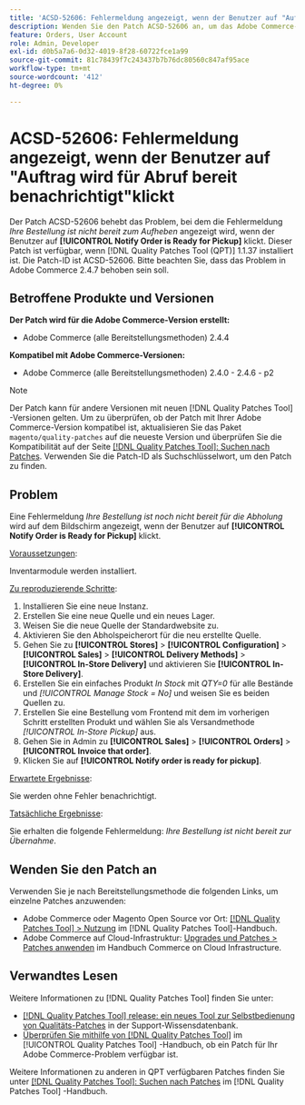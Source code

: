 ```yaml
---
title: 'ACSD-52606: Fehlermeldung angezeigt, wenn der Benutzer auf "Auftrag wird für Abruf bereit benachrichtigt"klickt'
description: Wenden Sie den Patch ACSD-52606 an, um das Adobe Commerce-Problem zu beheben, bei dem eine Fehlermeldung angezeigt wird, wenn der Benutzer auf **[!UICONTROL Notify Order is Ready for Pickup]** klickt.
feature: Orders, User Account
role: Admin, Developer
exl-id: d0b5a7a6-0d32-4019-8f28-60722fce1a99
source-git-commit: 81c78439f7c243437b7b76dc80560c847af95ace
workflow-type: tm+mt
source-wordcount: '412'
ht-degree: 0%

---
```


# ACSD-52606: Fehlermeldung angezeigt, wenn der Benutzer auf &quot;Auftrag wird für Abruf bereit benachrichtigt&quot;klickt

Der Patch ACSD-52606 behebt das Problem, bei dem die Fehlermeldung *Ihre Bestellung ist nicht bereit zum Aufheben* angezeigt wird, wenn der Benutzer auf **[!UICONTROL Notify Order is Ready for Pickup]** klickt. Dieser Patch ist verfügbar, wenn [!DNL Quality Patches Tool (QPT)] 1.1.37 installiert ist. Die Patch-ID ist ACSD-52606. Bitte beachten Sie, dass das Problem in Adobe Commerce 2.4.7 behoben sein soll.

## Betroffene Produkte und Versionen

**Der Patch wird für die Adobe Commerce-Version erstellt:**

* Adobe Commerce (alle Bereitstellungsmethoden) 2.4.4

**Kompatibel mit Adobe Commerce-Versionen:**

* Adobe Commerce (alle Bereitstellungsmethoden) 2.4.0 - 2.4.6 - p2

>[!NOTE]
>
>Der Patch kann für andere Versionen mit neuen [!DNL Quality Patches Tool] -Versionen gelten. Um zu überprüfen, ob der Patch mit Ihrer Adobe Commerce-Version kompatibel ist, aktualisieren Sie das Paket `magento/quality-patches` auf die neueste Version und überprüfen Sie die Kompatibilität auf der Seite [[!DNL Quality Patches Tool]: Suchen nach Patches](https://experienceleague.adobe.com/tools/commerce-quality-patches/index.html). Verwenden Sie die Patch-ID als Suchschlüsselwort, um den Patch zu finden.

## Problem

Eine Fehlermeldung *Ihre Bestellung ist noch nicht bereit für die Abholung* wird auf dem Bildschirm angezeigt, wenn der Benutzer auf **[!UICONTROL Notify Order is Ready for Pickup]** klickt.

<u>Voraussetzungen</u>:

Inventarmodule werden installiert.

<u>Zu reproduzierende Schritte</u>:

1. Installieren Sie eine neue Instanz.
1. Erstellen Sie eine neue Quelle und ein neues Lager.
1. Weisen Sie die neue Quelle der Standardwebsite zu.
1. Aktivieren Sie den Abholspeicherort für die neu erstellte Quelle.
1. Gehen Sie zu **[!UICONTROL Stores]** > **[!UICONTROL Configuration]** > **[!UICONTROL Sales]** > **[!UICONTROL Delivery Methods]** > **[!UICONTROL In-Store Delivery]** und aktivieren Sie **[!UICONTROL In-Store Delivery]**.
1. Erstellen Sie ein einfaches Produkt *In Stock* mit *QTY=0* für alle Bestände und *[!UICONTROL Manage Stock = No]* und weisen Sie es beiden Quellen zu.
1. Erstellen Sie eine Bestellung vom Frontend mit dem im vorherigen Schritt erstellten Produkt und wählen Sie als Versandmethode *[!UICONTROL In-Store Pickup]* aus.
1. Gehen Sie in Admin zu **[!UICONTROL Sales]** > **[!UICONTROL Orders]** > **[!UICONTROL Invoice that order]**.
1. Klicken Sie auf **[!UICONTROL Notify order is ready for pickup]**.

<u>Erwartete Ergebnisse</u>:

Sie werden ohne Fehler benachrichtigt.

<u>Tatsächliche Ergebnisse</u>:

Sie erhalten die folgende Fehlermeldung: *Ihre Bestellung ist nicht bereit zur Übernahme*.

## Wenden Sie den Patch an

Verwenden Sie je nach Bereitstellungsmethode die folgenden Links, um einzelne Patches anzuwenden:

* Adobe Commerce oder Magento Open Source vor Ort: [[!DNL Quality Patches Tool] > Nutzung](/help/tools/quality-patches-tool/usage.md) im [!DNL Quality Patches Tool]-Handbuch.
* Adobe Commerce auf Cloud-Infrastruktur: [Upgrades und Patches > Patches anwenden](https://experienceleague.adobe.com/docs/commerce-cloud-service/user-guide/develop/upgrade/apply-patches.html) im Handbuch Commerce on Cloud Infrastructure.

## Verwandtes Lesen

Weitere Informationen zu [!DNL Quality Patches Tool] finden Sie unter:

* [[!DNL Quality Patches Tool] release: ein neues Tool zur Selbstbedienung von Qualitäts-Patches](https://experienceleague.adobe.com/en/docs/commerce-knowledge-base/kb/announcements/commerce-announcements/magento-quality-patches-released-new-tool-to-self-serve-quality-patches) in der Support-Wissensdatenbank.
* [Überprüfen Sie mithilfe von  [!DNL Quality Patches Tool]](/help/tools/quality-patches-tool/patches-available-in-qpt/check-patch-for-magento-issue-with-magento-quality-patches.md) im [!UICONTROL Quality Patches Tool] -Handbuch, ob ein Patch für Ihr Adobe Commerce-Problem verfügbar ist.


Weitere Informationen zu anderen in QPT verfügbaren Patches finden Sie unter [[!DNL Quality Patches Tool]: Suchen nach Patches](https://experienceleague.adobe.com/tools/commerce-quality-patches/index.html) im [!DNL Quality Patches Tool] -Handbuch.
